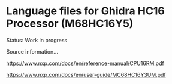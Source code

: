 # Language files for Ghidra HC16 Processor (M68HC16Y5)

Status: Work in progress

Source information...

https://www.nxp.com/docs/en/reference-manual/CPU16RM.pdf

https://www.nxp.com/docs/en/user-guide/MC68HC16Y3UM.pdf
